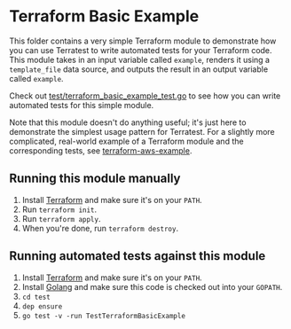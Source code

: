 # Terraform Basic Example

This folder contains a very simple Terraform module to demonstrate how you can use Terratest to write automated tests
for your Terraform code. This module takes in an input variable called `example`, renders it using a `template_file`
data source, and outputs the result in an output variable called `example`.

Check out [test/terraform_basic_example_test.go](https://github.com/terraform-modules-krish/terratest/blob/v0.26.0/test/terraform_basic_example_test.go) to see how you can write
automated tests for this simple module.

Note that this module doesn't do anything useful; it's just here to demonstrate the simplest usage pattern for
Terratest. For a slightly more complicated, real-world example of a Terraform module and the corresponding tests, see
[terraform-aws-example](https://github.com/terraform-modules-krish/terratest/blob/v0.26.0/examples/terraform-aws-example).




## Running this module manually

1. Install [Terraform](https://www.terraform.io/) and make sure it's on your `PATH`.
1. Run `terraform init`.
1. Run `terraform apply`.
1. When you're done, run `terraform destroy`.




## Running automated tests against this module

1. Install [Terraform](https://www.terraform.io/) and make sure it's on your `PATH`.
1. Install [Golang](https://golang.org/) and make sure this code is checked out into your `GOPATH`.
1. `cd test`
1. `dep ensure`
1. `go test -v -run TestTerraformBasicExample`